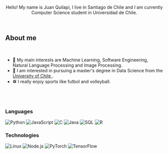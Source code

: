 <div align="center">

Hello! My name is Juan Quilapi, I live in Santiago de Chile and I am currently Computer Science student in Universidad de Chile.

</div>

<br>

## About me

<br>

- 💙 My main interests are Machine Learning, Software Engineering, Natural Language Processing and Image Processing.
- 🏫 I am interested in pursuing a master's degree in Data Science from the [University of Chile ](https://www.dcc.uchile.cl/).
- ⚽ I really enjoy sports like futbol and volleyball.


<br>
<br>

### Languages

![Python](https://img.shields.io/badge/-Python-000?&logo=Python)
![JavaScript](https://img.shields.io/badge/-JavaScript-000?&logo=JavaScript)
![C](https://img.shields.io/badge/-C-000?&logo=C)
![Java](https://img.shields.io/badge/-Java-000?&logo=Java&logoColor=007396)
![SQL](https://img.shields.io/badge/-SQL-000?&logo=MySQL)
![R](https://img.shields.io/badge/-R-000?&logo=R)

### Technologies

![Linux](https://img.shields.io/badge/-Linux-000?&logo=Linux)
![Node.js](https://img.shields.io/badge/-Node.js-000?&logo=node.js)
![PyTorch](https://img.shields.io/badge/-PyTorch-000?&logo=PyTorch)
![TensorFlow](https://img.shields.io/badge/-TensorFlow-000?&logo=TensorFlow)
